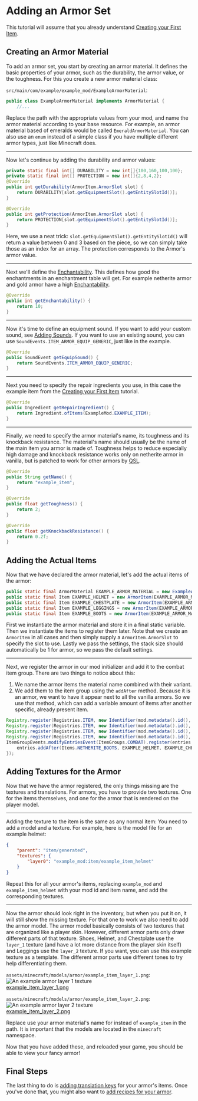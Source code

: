 # Adding an Armor Set

This tutorial will assume that you already understand [Creating your First Item](first-item).

## Creating an Armor Material

To add an armor set, you start by creating an armor material. It defines the basic properties of your armor, such as the durability, the armor value, or the toughness.
For this you create a new armor material class:

`src/main/com/example/example_mod/ExampleArmorMaterial`:

```java
public class ExampleArmorMaterial implements ArmorMaterial {
    //...
```

Replace the path with the appropriate values from your mod, and name the armor material according to your base resource. For example, an armor material based of emeralds would be called `EmeraldArmorMaterial`. You can also use an `enum` instead of a simple class if you have multiple different armor types, just like Minecraft does.

---

Now let's continue by adding the durability and armor values:

```java
private static final int[] DURABILITY = new int[]{100,160,100,100};
private static final int[] PROTECTION = new int[]{2,8,4,2};
@Override
public int getDurability(ArmorItem.ArmorSlot slot) {
	return DURABILITY[slot.getEquipmentSlot().getEntitySlotId()];
}

@Override
public int getProtection(ArmorItem.ArmorSlot slot) {
	return PROTECTION[slot.getEquipmentSlot().getEntitySlotId()];
}
```

Here, we use a neat trick: `slot.getEquipmentSlot().getEntitySlotId()` will return a value between 0 and 3 based on the piece, so we can simply take those as an index for an array.
The protection corresponds to the Armor's armor value.

---

Next we'll define the [Enchantability](https://minecraft.wiki/w/Enchanting_mechanics#Enchantability). This defines how good the enchantments in an enchantment table will get. For example netherite armor and gold armor have a high [Enchantability](https://minecraft.wiki/w/Enchanting_mechanics#Enchantability).

```java
@Override
public int getEnchantability() {
	return 10;
}
```

---

Now it's time to define an equipment sound. If you want to add your custom sound, see [Adding Sounds](../misc/sounds). If you want to use an existing sound, you can use `SoundEvents.ITEM_ARMOR_EQUIP_GENERIC`, just like in the example.

```java
@Override
public SoundEvent getEquipSound() {
	return SoundEvents.ITEM_ARMOR_EQUIP_GENERIC;
}
```

---

Next you need to specify the repair ingredients you use, in this case the example item from the [Creating your First Item](first-item) tutorial.

```java
@Override
public Ingredient getRepairIngredient() {
	return Ingredient.ofItems(ExampleMod.EXAMPLE_ITEM);
}
```

---

Finally, we need to specify the armor material's name, its toughness and its knockback resistance.
The material's name should usually be the name of the main item you armor is made of. Toughness helps to reduce especially high damage and knockback resistance works only on netherite armor in vanilla, but is patched to work for other armors by [QSL](../concepts/qsl-qfapi).

```java
@Override
public String getName() {
	return "example_item";
}
```

```java
@Override
public float getToughness() {
	return 2;
}
```

```java
@Override
public float getKnockbackResistance() {
	return 0.2f;
}
```

## Adding the Actual Items

Now that we have declared the armor material, let's add the actual items of the armor:

<!-- TODO: Note that there will be a link here in the MVP so a path is not specified currently -->

```java
public static final ArmorMaterial EXAMPLE_ARMOR_MATERIAL = new ExampleArmorMaterial();
public static final Item EXAMPLE_HELMET = new ArmorItem(EXAMPLE_ARMOR_MATERIAL, ArmorItem.ArmorSlot.HELMET, new QuiltItemSettings());
public static final Item EXAMPLE_CHESTPLATE = new ArmorItem(EXAMPLE_ARMOR_MATERIAL, ArmorItem.ArmorSlot.CHESTPLATE, new QuiltItemSettings());
public static final Item EXAMPLE_LEGGINGS = new ArmorItem(EXAMPLE_ARMOR_MATERIAL, ArmorItem.ArmorSlot.LEGGINGS, new QuiltItemSettings());
public static final Item EXAMPLE_BOOTS = new ArmorItem(EXAMPLE_ARMOR_MATERIAL, ArmorItem.ArmorSlot.BOOTS, new QuiltItemSettings());
```

First we instantiate the armor material and store it in a final static variable. Then we instantiate the items to register them later. Note that we create an `ArmorItem` in all cases and then simply supply a `ArmorItem.ArmorSlot` to specify the slot to use. Lastly we pass the settings, the stack size should automatically be 1 for armor, so we pass the default settings.

---

Next, we register the armor in our mod initializer and add it to the combat item group. There are two things to notice about this:

1. We name the armor items the material name combined with their variant.
2. We add them to the item group using the `addAfter` method. Because it is an armor, we want to have it appear next to all the vanilla armors. So we use that method, which can add a variable amount of items after another specific, already present item.

```java
Registry.register(Registries.ITEM, new Identifier(mod.metadata().id(), "example_item_helmet"), EXAMPLE_HELMET);
Registry.register(Registries.ITEM, new Identifier(mod.metadata().id(), "example_item_chestplate"), EXAMPLE_CHESTPLATE);
Registry.register(Registries.ITEM, new Identifier(mod.metadata().id(), "example_item_leggings"), EXAMPLE_LEGGINGS);
Registry.register(Registries.ITEM, new Identifier(mod.metadata().id(), "example_item_boots"), EXAMPLE_BOOTS);
ItemGroupEvents.modifyEntriesEvent(ItemGroups.COMBAT).register(entries -> {
	entries.addAfter(Items.NETHERITE_BOOTS, EXAMPLE_HELMET, EXAMPLE_CHESTPLATE, EXAMPLE_LEGGINGS, EXAMPLE_BOOTS);
});
```

## Adding Textures for the Armor

Now that we have the armor registered, the only things missing are the textures and translations.
For armors, you have to provide two textures. One for the items themselves, and one for the armor that is rendered on the player model.

<!-- TODO: the desectionization fails if nested like this. See svelte.config.json -->
<!-- ### Adding the texture to the Item-->

---

Adding the texture to the item is the same as any normal item: You need to add a model and a texture. For example, here is the model file for an example helmet:

```json
{
	"parent": "item/generated",
	"textures": {
		"layer0": "example_mod:item/example_item_helmet"
	}
}
```

Repeat this for all your armor's items, replacing `example_mod` and `example_item_helmet` with your mod id and item name, and add the corresponding textures.

<!-- TODO: the desectionization fails if nested like this. See svelte.config.json -->
<!-- ### Adding the texture for the player model -->

---

Now the armor should look right in the inventory, but when you put it on, it will still show the missing texture. For that one to work we also need to add the armor model. The armor model basically consists of two textures that are organized like a player skin. However, different armor parts only draw different parts of that texture.
Shoes, Helmet, and Chestplate use the `layer_1` texture (and have a lot more distance from the player skin itself) and Leggings use the `layer_2` texture.
If you want, you can use this example texture as a template. The different armor parts use different tones to try help differentiating them.

`assets/minecraft/models/armor/example_item_layer_1.png`:  
![An example armor layer 1 texture](/items/example_item_layer_1.png)<br><a href="/items/example_item_layer_1.png" target="_blank">example_item_layer_1.png</a>

`assets/minecraft/models/armor/example_item_layer_2.png`:  
![An example armor layer 2 texture](/items/example_item_layer_2.png)<br><a href="/items/example_item_layer_2.png" target="_blank">example_item_layer_2.png</a>

Replace use your armor material's name for instead of `example_item` in the path. It is important that the models are located in the `minecraft` namespace.

Now that you have added these, and reloaded your game, you should be able to view your fancy armor!

## Final Steps

The last thing to do is [adding translation keys](../items/first-item#language-translation) for your armor's items. Once you've done that, you might also want to [add recipes for your armor](../data/adding-recipes).
